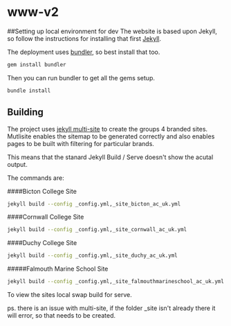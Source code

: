 # www-v2


##Setting up local environment for dev
The website is based upon Jekyll, so follow the instructions for installing that first [Jekyll](https://jekyllrb.com/docs/installation/).

The deployment uses [bundler](http://bundler.io/), so best install that too.
```bash
gem install bundler
```

Then you can run bundler to get all the gems setup.

```bash
bundle install
```

## Building
The project uses [jekyll multi-site](https://github.com/sumdog/jekyll-multisite) to create the groups 4 branded sites.  Mutlisite enables the sitemap to be generated correctly and also enables pages to be built with filtering for particular brands.

This means that the stanard Jekyll Build / Serve doesn't show the acutal output.

The commands are:

####Bicton College Site
```bash
jekyll build --config _config.yml,_site_bicton_ac_uk.yml
```

####Cornwall College Site
```bash
jekyll build --config _config.yml,_site_cornwall_ac_uk.yml
```

####Duchy College Site
```bash
jekyll build --config _config.yml,_site_duchy_ac_uk.yml
```

#####Falmouth Marine School Site
```bash
jekyll build --config _config.yml,_site_falmouthmarineschool_ac_uk.yml
```

To view the sites local swap build for serve.

ps. there is an issue with multi-site, if the folder _site isn't already there it will error, so that needs to be created.

